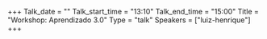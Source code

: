 +++
Talk_date = ""
Talk_start_time = "13:10"
Talk_end_time = "15:00"
Title = "Workshop: Aprendizado 3.0"
Type = "talk"
Speakers = ["luiz-henrique"]
+++
